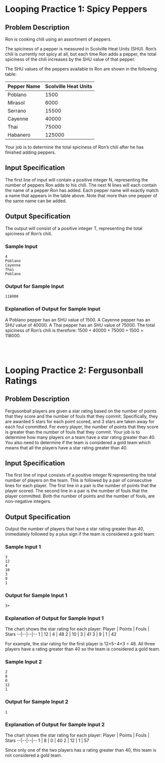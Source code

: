 # Looping Practice 1: Spicy Peppers

## Problem Description
Ron is cooking chili using an assortment of peppers.

The spiciness of a pepper is measured in Scolville Heat Units (SHU). Ron’s chili is currently
not spicy at all, but each time Ron adds a pepper, the total spiciness of the chili increases
by the SHU value of that pepper.

The SHU values of the peppers available to Ron are shown in the following table:

Pepper Name | Scolville Heat Units
--|--
Poblano | 1500
Mirasol | 6000
Serrano | 15500
Cayenne | 40000
Thai | 75000
Habanero | 125000

Your job is to determine the total spiciness of Ron’s chili after he has finished adding peppers.

## Input Specification
The first line of input will contain a positive integer N, representing the number of peppers Ron adds to his chili. The next N lines will each contain the name of a pepper Ron has
added. Each pepper name will exactly match a name that appears in the table above. Note that more than one pepper of the same name can be added.

## Output Specification
The output will consist of a positive integer T, representing the total spiciness of Ron’s chili.

### Sample Input
```
4
Poblano
Cayenne
Thai
Poblano
```

### Output for Sample Input
```
118000
```

### Explanation of Output for Sample Input
A Poblano pepper has an SHU value of 1500. A Cayenne pepper has an SHU value of 40000. A Thai pepper has an SHU value of 75000. The total spiciness of Ron’s chili is therefore: $1500 + 40000 + 75000 + 1500 = 118000$.


<br><br>

# Looping Practice 2: Fergusonball Ratings

## Problem Description
Fergusonball players are given a star rating based on the number of points that they score
and the number of fouls that they commit. Specifically, they are awarded 5 stars for each
point scored, and 3 stars are taken away for each foul committed. For every player, the
number of points that they score is greater than the number of fouls that they commit.
Your job is to determine how many players on a team have a star rating greater than 40.
You also need to determine if the team is considered a gold team which means that all the
players have a star rating greater than 40.

## Input Specification
The first line of input consists of a positive integer N representing the total number of players
on the team. This is followed by a pair of consecutive lines for each player. The first line
in a pair is the number of points that the player scored. The second line in a pair is the
number of fouls that the player committed. Both the number of points and the number of
fouls, are non-negative integers.

## Output Specification
Output the number of players that have a star rating greater than 40, immediately followed
by a plus sign if the team is considered a gold team.

### Sample Input 1
```
3
12
4
10
3
9
1
```

### Output for Sample Input 1
```
3+
```

### Explanation of Output for Sample Input 1
The chart shows the star rating for each player:
Player | Points | Fouls | Stars
--|--|--|--
1 | 12 | 4 | 48
2 | 10 | 3 | 41
3 | 9 | 1 | 42

For example, the star rating for the first player is
12×5−4×3 = 48. All three players have a rating
greater than 40 so the team is considered a gold
team.

### Sample Input 2
```
2
8
0
12
1
```

### Output for Sample Input 2
```
1
```

### Explanation of Output for Sample Input 2
The chart shows the star rating for each player:
Player | Points | Fouls | Stars
--|--|--|--
1 | 8 | 0 | 40
2 | 12 | 1 | 57

Since only one of the two players has a rating
greater than 40, this team is not considered a gold
team.